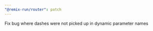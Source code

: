 ```yaml
---
"@remix-run/router": patch
---
```


Fix bug where dashes were not picked up in dynamic parameter names
